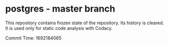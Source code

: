# postgres - master branch

This repository contains frozen state of the repository.
Its history is cleared. It is used only for static code
analysis with Codacy.

Commit Time: 1692184065